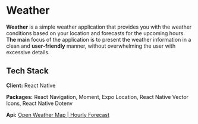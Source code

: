 
# Weather

**Weather** is a simple weather application that provides you with the weather conditions based on your location and forecasts for the upcoming hours. **The main** focus of the application is to present the weather information in a clean and **user-friendly** manner, without overwhelming the user with excessive details.


## Tech Stack

**Client:** React Native

**Packages:** React Navigation, Moment, Expo Location, React Native Vector Icons, React Native Dotenv

**Api:** [Open Weather Map | Hourly Forecast](https://openweathermap.org/api/hourly-forecast) 
